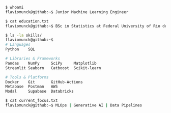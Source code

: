 
```sh
$ whoami
flaviomunck@github:~$ Junior Machine Learning Engineer

$ cat education.txt
flaviomunck@github:~$ BSc in Statistics at Federal University of Rio de Janeiro

$ ls -la skills/
flaviomunck@github:~$ 
# Languages
Python    SQL

# Libraries & Frameworks
Pandas    NumPy     SciPy     Matplotlib
Streamlit Seaborn   Catboost  Scikit-learn

# Tools & Platforms
Docker    Git       GitHub-Actions
Metabase  Postman   AWS
Modal     Supabase  Databricks

$ cat current_focus.txt  
flaviomunck@github:~$ MLOps | Generative AI | Data Pipelines

```

<!-- Learning Roadmap: MLOps, LLMs, Deep Learning Frameworks, Cloud Infrastructure -->
